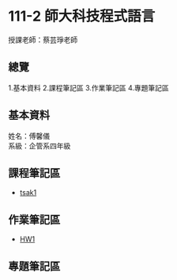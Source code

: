 # 111-2 師大科技程式語言
授課老師：蔡芸琤老師

## 總覽
1.基本資料
2.課程筆記區
3.作業筆記區
4.專題筆記區


## 基本資料
姓名：傅馨儀
<br/> 系級：企管系四年級

## 課程筆記區

- [tsak1](https://github.com/cindyfu0208/PL/blob/main/Untitled1.ipynb)

## 作業筆記區

- [HW1](https://github.com/cindyfu0208/PL/blob/main/homework1.ipynb)

## 專題筆記區

